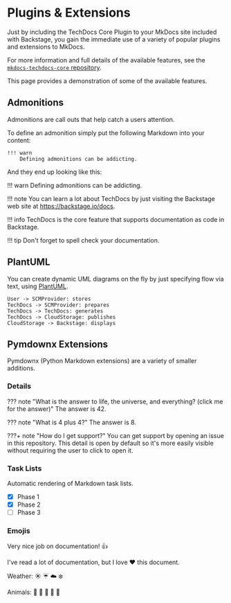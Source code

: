 # Plugins & Extensions

Just by including the TechDocs Core Plugin to your MkDocs site included with Backstage,
you gain the immediate use of a variety of popular plugins and extensions to MkDocs.

For more information and full details of the available features, see the
[`mkdocs-techdocs-core` repository](https://github.com/backstage/mkdocs-techdocs-core#mkdocs-plugins-and-extensions).

This page provides a demonstration of some of the available features.

## Admonitions

Admonitions are call outs that help catch a users attention.

To define an admonition simply put the following Markdown into your content:

```
!!! warn
    Defining admonitions can be addicting.
```

And they end up looking like this:

<!-- prettier-ignore -->
!!! warn
    Defining admonitions can be addicting.

<!-- prettier-ignore -->
!!! note
    You can learn a lot about TechDocs by just visiting the Backstage web site at
    https://backstage.io/docs.

<!-- prettier-ignore -->
!!! info
    TechDocs is the core feature that supports documentation as code in Backstage.

<!-- prettier-ignore -->
!!! tip
    Don't forget to spell check your documentation.

## PlantUML

You can create dynamic UML diagrams on the fly by just specifying flow via text,
using [PlantUML](https://pypi.org/project/plantuml-markdown/).

```plantuml format="svg" classes="uml myDiagram" alt="Backstage sample PlantUML" title="Backstage sample PlantUML" width="500px" height="250px"
User -> SCMProvider: stores
TechDocs -> SCMProvider: prepares
TechDocs -> TechDocs: generates
TechDocs -> CloudStorage: publishes
CloudStorage -> Backstage: displays
```

## Pymdownx Extensions

Pymdownx (Python Markdown extensions) are a variety of smaller additions.

### Details

<!-- prettier-ignore -->
??? note "What is the answer to life, the universe, and everything? (click me for the answer)"
    The answer is 42.

<!-- prettier-ignore -->
??? note "What is 4 plus 4?"
    The answer is 8.

<!-- prettier-ignore -->
???+ note "How do I get support?"
    You can get support by opening an issue in this repository. This detail is open by default
    so it's more easily visible without requiring the user to click to open it.

### Task Lists

Automatic rendering of Markdown task lists.

- [x] Phase 1
- [x] Phase 2
- [ ] Phase 3

### Emojis

Very nice job on documentation! :thumbsup:

I've read a lot of documentation, but I love :heart: this document.

Weather: :sunny: :umbrella: :cloud: :snowflake:

Animals: :tiger: :horse: :turtle: :wolf: :frog:
